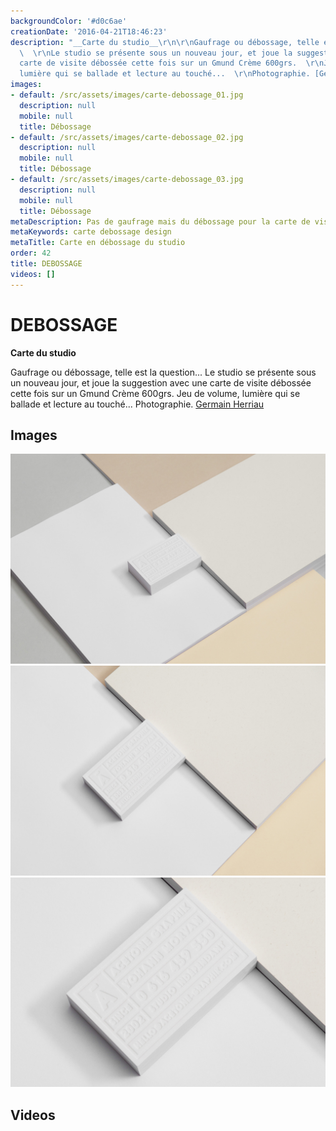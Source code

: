 ```yaml
---
backgroundColor: '#d0c6ae'
creationDate: '2016-04-21T18:46:23'
description: "__Carte du studio__\r\n\r\nGaufrage ou débossage, telle est la question...
  \  \r\nLe studio se présente sous un nouveau jour, et joue la suggestion avec une
  carte de visite débossée cette fois sur un Gmund Crème 600grs.  \r\nJeu de volume,
  lumière qui se ballade et lecture au touché...  \r\nPhotographie. [Germain Herriau](http://germainherriau.com/)"
images:
- default: /src/assets/images/carte-debossage_01.jpg
  description: null
  mobile: null
  title: Débossage
- default: /src/assets/images/carte-debossage_02.jpg
  description: null
  mobile: null
  title: Débossage
- default: /src/assets/images/carte-debossage_03.jpg
  description: null
  mobile: null
  title: Débossage
metaDescription: Pas de gaufrage mais du débossage pour la carte de visite du studio
metaKeywords: carte debossage design
metaTitle: Carte en débossage du studio
order: 42
title: DEBOSSAGE
videos: []
---
```


# DEBOSSAGE

__Carte du studio__

Gaufrage ou débossage, telle est la question...
Le studio se présente sous un nouveau jour, et joue la suggestion avec une carte de visite débossée cette fois sur un Gmund Crème 600grs.
Jeu de volume, lumière qui se ballade et lecture au touché...
Photographie. [Germain Herriau](http://germainherriau.com/)

## Images

![Débossage](/src/assets/images/carte-debossage_01.jpg)
![Débossage](/src/assets/images/carte-debossage_02.jpg)
![Débossage](/src/assets/images/carte-debossage_03.jpg)

## Videos
